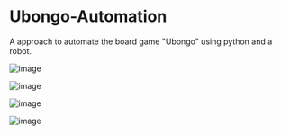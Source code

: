 # Ubongo-Automation
A approach to automate the board game "Ubongo" using python and a robot.

![image](https://user-images.githubusercontent.com/96773303/233987035-8ccc0e6f-5a16-408d-87b1-53c1d1acd981.png)

![image](https://user-images.githubusercontent.com/96773303/233987139-e952daa0-ba03-4110-a180-5038ce7d4b78.png)

![image](https://user-images.githubusercontent.com/96773303/233987194-14dbf8e4-0262-4514-910d-24a82f63cb88.png)

![image](https://user-images.githubusercontent.com/96773303/233987250-7404d27e-7b40-4843-adf7-45b18246d97d.png)
